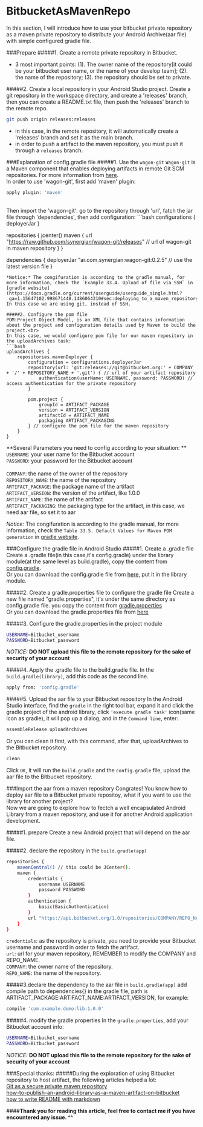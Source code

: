 # BitbucketAsMavenRepo

In this section, I will introduce how to use your bitbucket private repository as a maven private repository to distribute your Android Archive(aar file) with simple configured gradle file. 

###Prepare
#####1. Create a remote private repository in Bitbucket. 
* 3 most important points: (1). The owner name of the repository[it could be your bitbucket user name, or the name of your develop team]; (2). the name of the repository; (3). the repository should be set to private.

#####2. Create a local repository in your Android Studio project.
Create a git repository in the workspace directory, and create a 'releases' branch, then you can create a README.txt file, then push the 'releases' branch to the remote repo.
```bash
git push origin releases:releases
```
* in this case, in the remote repository, it will automatically create a 'releases' branch and set it as the main branch.
* in order to push a artifact to the maven repository, you must push it through a ```releases``` branch.

###Explanation of config.gradle file
#####1. Use the `wagon-git` 
`Wagon-git` is a Maven component that enables deploying artifacts in remote Git SCM repositories. For more information from [here](http://synergian.github.io/wagon-git/index.html).<br>
In order to use 'wagon-git', first add 'maven' plugin: 
```bash
apply plugin: 'maven'
```
<br>
Then import the 'wagon-git':
go to the repository through 'url', fatch the jar file through 'dependencies', then add configuration:
```bash
configurations {
    deployerJar
}

repositories {
    jcenter()
    maven {
        url "https://raw.github.com/synergian/wagon-git/releases"  // url of wagon-git in maven repository
    }
}

dependencies {
    deployerJar "ar.com.synergian:wagon-git:0.2.5"  // use the latest version file 
}
```
*Notice:* The congifuration is according to the gradle manual, for more information, check the `Example 33.4. Upload of file via SSH` in [gradle website](https://docs.gradle.org/current/userguide/userguide_single.html?_ga=1.15647102.998671448.1486064310#sec:deploying_to_a_maven_repository). In this case we are using git, instead of SSH.

#####2. Configure the pom file
POM:Project Object Model, is an XML file that contains information about the project and configuration details used by Maven to build the project.<br>
In this case, we would configure pom file for our maven repository in the uploadArchives task:
```bash
uploadArchives {
    repositories.mavenDeployer {
        configuration = configurations.deployerJar
        repository(url: 'git:releases://git@bitbucket.org:' + COMPANY + '/' + REPOSITORY_NAME + '.git') { // url of your artifact repository
            authentication(userName: USERNAME, password: PASSWORD) // access authentication for the private repository
        }

        pom.project {
            groupId = ARTIFACT_PACKAGE
            version = ARTIFACT_VERSION
            artifactId = ARTIFACT_NAME
            packaging ARTIFACT_PACKAGING
        } // configure the pom file for the maven repository
    }
}
```
**Several Parameters you need to config according to your situation: **<br>
`USERNAME`: your user name for the Bitbucket account<br>
`PASSWORD`: your password for the Bitbucket account<br>
<br>
`COMPANY`: the name of the owner of the repository<br>
`REPOSITORY_NAME`: the name of the repository<br>
`ARTIFACT_PACKAGE`: the package name of the artifact<br>
`ARTIFACT_VERSION`: the version of the artifact, like 1.0.0<br>
`ARTIFACT_NAME`: the name of the artifact<br>
`ARTIFACT_PACKAGING`: the packaging type for the artifact, in this case, we need aar file, so set it to aar<br>

*Notice:* The congifuration is according to the gradle manual, for more information, check the `Table 33.5. Default Values for Maven POM generation` in [gradle website](https://docs.gradle.org/current/userguide/userguide_single.html?_ga=1.15647102.998671448.1486064310#sec:maven_pom_generation).

###Configure the gradle file in Android Studio
#####1. Create a .gradle file
Create a .gradle file(in this case,it's config.gradle) under the library module(at the same level as build.gradle), copy the content from [config.gradle](https://github.com/liwangjing/BitbucketAsMavenRepo/blob/master/config.gradle).<br>
Or you can download the config.gradle file from [here](https://github.com/liwangjing/BitbucketAsMavenRepo), put it in the library module.

#####2. Create a gradle.properties file to configure the gradle file
Create a new file named "gradle.properties", it's under the same directory as config.gradle file. you copy the content from [gradle.properties](https://github.com/liwangjing/BitbucketAsMavenRepo/blob/master/gradle.properties)<br>
Or you can download the gradle.properties file from [here](https://github.com/liwangjing/BitbucketAsMavenRepo)

#####3. Configure the gradle.properties in the project module
```bash
USERNAME=Bitbucket_username
PASSWORD=Bitbucket_password
```
*NOTICE:* **DO NOT upload this file to the remote repository for the sake of security of your account**

#####4. Apply the .gradle file to the build.gradle file.
In the `build.gradle(library)`, add this code as the second line.
```bash
apply from: 'config.gradle' 
```

#####5. Upload the aar file to your Bitbucket repository
In the Android Studio interface, find the `gradle` in the right tool bar,  expand it and click the gradle project of the android library, click `'execute gradle task'` icon(same icon as gradle), it will pop up a dialog, and in the `Command line`, enter:
```bash
assembleRelease uploadArchives
```
Or you can clean it first, with this command, after that, uploadArchives to the Bitbucket repository.
```bash
clean
```
Click `OK`, it will run the `build.gradle` and the `config.gradle` file, upload the aar file to the Bitbucket repository.


###Import the aar from a maven repository
Congrates! You know how to deploy aar file to a Bitbucket private repositoy, what if you want to use the library for another project?<br>
Now we are going to explore how to fectch a well encapsulated Android Library from a maven repository, and use it for another Android application development.

#####1. prepare
Create a new Android project that will depend on the aar file.

#####2. declare the repository in the `build.gradle(app)`
```bash
repositories {
    mavenCentral() // this could be JCenter().
    maven {
        credentials {
            username USERNAME
            password PASSWORD
        }
        authentication {
            basic(BasicAuthentication)
        }
        url "https://api.bitbucket.org/1.0/repositories/COMPANY/REPO_NAME/raw/releases" // you need to configure the COMPANY & REPO_NAME.
    }
}
```
`credentials`: as the repository is private, you need to provide your Bitbucket username and password in order to fetch the artifact.<br>
`url`: url for your maven repository, REMEMBER to modify the COMPANY and REPO_NAME.<br>
`COMPANY`: the owner name of the repository.<br>
`REPO_NAME`: the name of the repository.<br>

#####3.declare the dependency to the aar file in `build.gradle(app)`
add compile path to dependencies{} in the gradle file, path is ARTIFACT_PACKAGE:ARTIFACT_NAME:ARTIFACT_VERSION, for example:
```bash
compile 'com.example.demo:lib:1.0.0'
```

#####4. modify the gradle.properties
In the ```gradle.properties```, add your Bitbucket account info:
```bash
USERNAME=Bitbucket_username
PASSWORD=Bitbucket_password
```
*NOTICE:* **DO NOT upload this file to the remote repository for the sake of security of your account**

###Special thanks:
#####During the exploration of using Bitbucket repository to host artifact, the following articles helped a lot:<br>
[Git as a secure private maven repository](http://jeroenmols.com/blog/2016/02/05/wagongit/)<br>
[how-to-publish-an-android-library-as-a-maven-artifact-on-bitbucket](http://stackoverflow.com/questions/33812099/how-to-publish-an-android-library-as-a-maven-artifact-on-bitbucket)<br>
[how to write README with markdown](http://georgeosddev.github.io/markdown-edit/)


####**Thank you for reading this article, feel free to contact me if you have encountered any issue. ^^**
